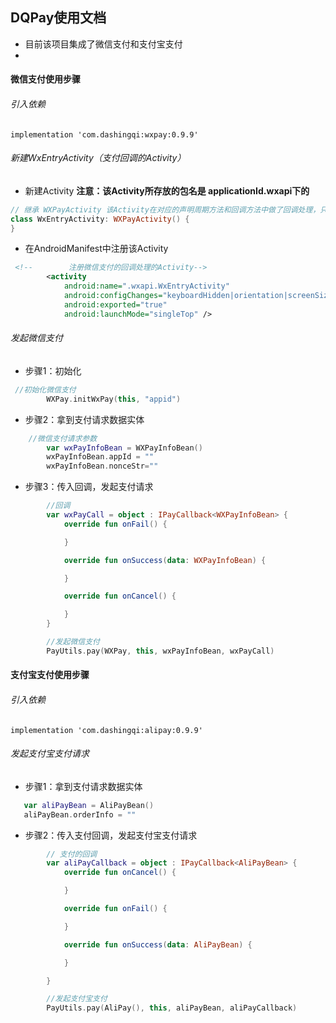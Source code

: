 ## DQPay使用文档
- 目前该项目集成了微信支付和支付宝支付
- 

#### 微信支付使用步骤
###### 引入依赖
```
implementation 'com.dashingqi:wxpay:0.9.9'
```
###### 新建WxEntryActivity（支付回调的Activity）
- 新建Activity
**注意：该Activity所存放的包名是 applicationId.wxapi下的**
```kotlin
// 继承 WXPayActivity 该Activity在对应的声明周期方法和回调方法中做了回调处理，只需继承即可不用做其他处理
class WxEntryActivity: WXPayActivity() {
}
```
- 在AndroidManifest中注册该Activity
```xml
 <!--        注册微信支付的回调处理的Activity-->
        <activity
            android:name=".wxapi.WxEntryActivity"
            android:configChanges="keyboardHidden|orientation|screenSize"
            android:exported="true"
            android:launchMode="singleTop" />
```
###### 发起微信支付
- 步骤1：初始化
```kotlin
 //初始化微信支付
        WXPay.initWxPay(this, "appid")
```
- 步骤2：拿到支付请求数据实体
```kotlin
    //微信支付请求参数
        var wxPayInfoBean = WXPayInfoBean()
        wxPayInfoBean.appId = ""
        wxPayInfoBean.nonceStr=""
```
- 步骤3：传入回调，发起支付请求
```kotlin
        //回调
        var wxPayCall = object : IPayCallback<WXPayInfoBean> {
            override fun onFail() {

            }

            override fun onSuccess(data: WXPayInfoBean) {

            }

            override fun onCancel() {

            }
        }

        //发起微信支付
        PayUtils.pay(WXPay, this, wxPayInfoBean, wxPayCall)

```

#### 支付宝支付使用步骤

###### 引入依赖
```
implementation 'com.dashingqi:alipay:0.9.9'
```
###### 发起支付宝支付请求
- 步骤1：拿到支付请求数据实体
```kotlin
   var aliPayBean = AliPayBean()
   aliPayBean.orderInfo = ""
```
- 步骤2：传入支付回调，发起支付宝支付请求
```kotlin
        // 支付的回调
        var aliPayCallback = object : IPayCallback<AliPayBean> {
            override fun onCancel() {

            }

            override fun onFail() {

            }

            override fun onSuccess(data: AliPayBean) {

            }

        }

        //发起支付宝支付
        PayUtils.pay(AliPay(), this, aliPayBean, aliPayCallback)
```